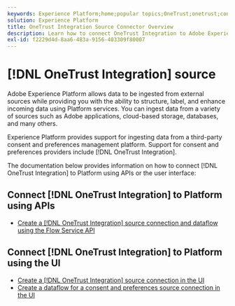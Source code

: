 ```yaml
---
keywords: Experience Platform;home;popular topics;OneTrust;onetrust;consent;consent and preferences;compliance
solution: Experience Platform
title: OneTrust Integration Source Connector Overview
description: Learn how to connect OneTrust Integration to Adobe Experience Platform using APIs or the user interface.
exl-id: f2229d4d-8aa6-483a-9156-403309f80007
---
```

# [!DNL OneTrust Integration] source

Adobe Experience Platform allows data to be ingested from external sources while providing you with the ability to structure, label, and enhance incoming data using Platform services. You can ingest data from a variety of sources such as Adobe applications, cloud-based storage, databases, and many others.

Experience Platform provides support for ingesting data from a third-party consent and preferences management platform. Support for consent and preferences providers include [!DNL OneTrust Integration].

The documentation below provides information on how to connect [!DNL OneTrust Integration] to Platform using APIs or the user interface:

## Connect [!DNL OneTrust Integration] to Platform using APIs

- [Create a [!DNL OneTrust Integration] source connection and dataflow using the Flow Service API](../../tutorials/api/create/consent-and-preferences/onetrust.md)

## Connect [!DNL OneTrust Integration] to Platform using the UI

- [Create a [!DNL OneTrust Integration] source connection in the UI](../../tutorials/ui/create/consent-and-preferences/onetrust.md)
- [Create a dataflow for a consent and preferences source connection in the UI](../../tutorials/ui/dataflow/consent-and-preferences.md)
